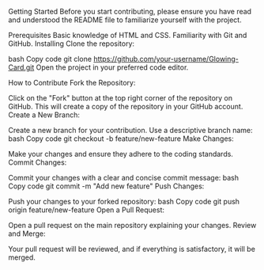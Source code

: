 Getting Started
Before you start contributing, please ensure you have read and understood the README file to familiarize yourself with the project.

Prerequisites
Basic knowledge of HTML and CSS.
Familiarity with Git and GitHub.
Installing
Clone the repository:

bash
Copy code
git clone https://github.com/your-username/Glowing-Card.git
Open the project in your preferred code editor.

How to Contribute
Fork the Repository:

Click on the "Fork" button at the top right corner of the repository on GitHub. This will create a copy of the repository in your GitHub account.
Create a New Branch:

Create a new branch for your contribution. Use a descriptive branch name:
bash
Copy code
git checkout -b feature/new-feature
Make Changes:

Make your changes and ensure they adhere to the coding standards.
Commit Changes:

Commit your changes with a clear and concise commit message:
bash
Copy code
git commit -m "Add new feature"
Push Changes:

Push your changes to your forked repository:
bash
Copy code
git push origin feature/new-feature
Open a Pull Request:

Open a pull request on the main repository explaining your changes.
Review and Merge:

Your pull request will be reviewed, and if everything is satisfactory, it will be merged.
